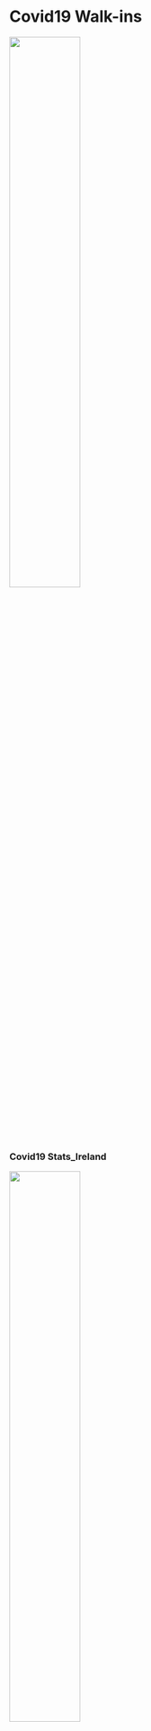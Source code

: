 # Covid19 Walk-ins
<img width="50%" src="https://user-images.githubusercontent.com/96786353/148695909-13d921de-3ddd-43e4-8920-09d292205d1d.gif">


### Covid19 Stats_Ireland
<img width="50%" src="https://user-images.githubusercontent.com/96786353/148699016-1c11c7b5-c98c-4f6a-8bc9-eb4ca70dfeaa.gif">

### Walk-ins 
<img width="70%" src="https://user-images.githubusercontent.com/96786353/148699772-43f7f89a-967a-4696-a5ae-cda6c8faa450.gif">

### JQuery_dropdown menu_test
<img width="40%" src="https://user-images.githubusercontent.com/96786353/148700809-a017516d-4ebd-4f18-a11d-7fc715802e9e.gif">
